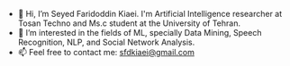- 👋 Hi, I’m Seyed Faridoddin Kiaei. 
      I'm Artificial Intelligence researcher at Tosan Techno and Ms.c student at the University of Tehran.
- 👀 I’m interested in the fields of ML, specially Data Mining, Speech Recognition, NLP, and Social Network Analysis.
- 📫 Feel free to contact me: sfdkiaei@gmail.com
<!---
- 🌱 I’m currently learning ...
- 💞️ I’m looking to collaborate on ...
--->
<!---
sfdkiaei/sfdkiaei is a ✨ special ✨ repository because its `README.md` (this file) appears on your GitHub profile.
You can click the Preview link to take a look at your changes.

